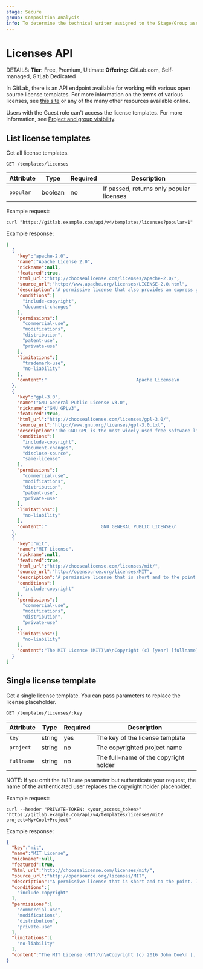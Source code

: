 ```yaml
---
stage: Secure
group: Composition Analysis
info: To determine the technical writer assigned to the Stage/Group associated with this page, see https://handbook.gitlab.com/handbook/product/ux/technical-writing/#assignments
---
```


# Licenses API

DETAILS:
**Tier:** Free, Premium, Ultimate
**Offering:** GitLab.com, Self-managed, GitLab Dedicated

In GitLab, there is an API endpoint available for working with various open
source license templates. For more information on the terms of various
licenses, see [this site](https://choosealicense.com/) or any of the many other
resources available online.

Users with the Guest role can't access the license templates. For more information, see [Project and group visibility](../../user/public_access.md).

## List license templates

Get all license templates.

```plaintext
GET /templates/licenses
```

| Attribute | Type    | Required | Description |
|-----------|---------|----------|-------------|
| `popular` | boolean | no       | If passed, returns only popular licenses |

Example request:

```shell
curl "https://gitlab.example.com/api/v4/templates/licenses?popular=1"
```

Example response:

```json
[
  {
    "key":"apache-2.0",
    "name":"Apache License 2.0",
    "nickname":null,
    "featured":true,
    "html_url":"http://choosealicense.com/licenses/apache-2.0/",
    "source_url":"http://www.apache.org/licenses/LICENSE-2.0.html",
    "description":"A permissive license that also provides an express grant of patent rights from contributors to users.",
    "conditions":[
      "include-copyright",
      "document-changes"
    ],
    "permissions":[
      "commercial-use",
      "modifications",
      "distribution",
      "patent-use",
      "private-use"
    ],
    "limitations":[
      "trademark-use",
      "no-liability"
    ],
    "content":"                                 Apache License\n                           Version 2.0, January 2004\n [...]"
  },
  {
    "key":"gpl-3.0",
    "name":"GNU General Public License v3.0",
    "nickname":"GNU GPLv3",
    "featured":true,
    "html_url":"http://choosealicense.com/licenses/gpl-3.0/",
    "source_url":"http://www.gnu.org/licenses/gpl-3.0.txt",
    "description":"The GNU GPL is the most widely used free software license and has a strong copyleft requirement. When distributing derived works, the source code of the work must be made available under the same license.",
    "conditions":[
      "include-copyright",
      "document-changes",
      "disclose-source",
      "same-license"
    ],
    "permissions":[
      "commercial-use",
      "modifications",
      "distribution",
      "patent-use",
      "private-use"
    ],
    "limitations":[
      "no-liability"
    ],
    "content":"                    GNU GENERAL PUBLIC LICENSE\n                       Version 3, 29 June 2007\n [...]"
  },
  {
    "key":"mit",
    "name":"MIT License",
    "nickname":null,
    "featured":true,
    "html_url":"http://choosealicense.com/licenses/mit/",
    "source_url":"http://opensource.org/licenses/MIT",
    "description":"A permissive license that is short and to the point. It lets people do anything with your code with proper attribution and without warranty.",
    "conditions":[
      "include-copyright"
    ],
    "permissions":[
      "commercial-use",
      "modifications",
      "distribution",
      "private-use"
    ],
    "limitations":[
      "no-liability"
    ],
    "content":"The MIT License (MIT)\n\nCopyright (c) [year] [fullname]\n [...]"
  }
]
```

## Single license template

Get a single license template. You can pass parameters to replace the license
placeholder.

```plaintext
GET /templates/licenses/:key
```

| Attribute  | Type   | Required | Description |
|------------|--------|----------|-------------|
| `key`      | string | yes      | The key of the license template |
| `project`  | string | no       | The copyrighted project name |
| `fullname` | string | no       | The full-name of the copyright holder |

NOTE:
If you omit the `fullname` parameter but authenticate your request, the name of
the authenticated user replaces the copyright holder placeholder.

Example request:

```shell
curl --header "PRIVATE-TOKEN: <your_access_token>" "https://gitlab.example.com/api/v4/templates/licenses/mit?project=My+Cool+Project"
```

Example response:

```json
{
  "key":"mit",
  "name":"MIT License",
  "nickname":null,
  "featured":true,
  "html_url":"http://choosealicense.com/licenses/mit/",
  "source_url":"http://opensource.org/licenses/MIT",
  "description":"A permissive license that is short and to the point. It lets people do anything with your code with proper attribution and without warranty.",
  "conditions":[
    "include-copyright"
  ],
  "permissions":[
    "commercial-use",
    "modifications",
    "distribution",
    "private-use"
  ],
  "limitations":[
    "no-liability"
  ],
  "content":"The MIT License (MIT)\n\nCopyright (c) 2016 John Doe\n [...]"
}
```

<!-- ## Troubleshooting

Include any troubleshooting steps that you can foresee. If you know beforehand what issues
one might have when setting this up, or when something is changed, or on upgrading, it's
important to describe those, too. Think of things that may go wrong and include them here.
This is important to minimize requests for support, and to avoid doc comments with
questions that you know someone might ask.

Each scenario can be a third-level heading, for example `### Getting error message X`.
If you have none to add when creating a doc, leave this section in place
but commented out to help encourage others to add to it in the future. -->

